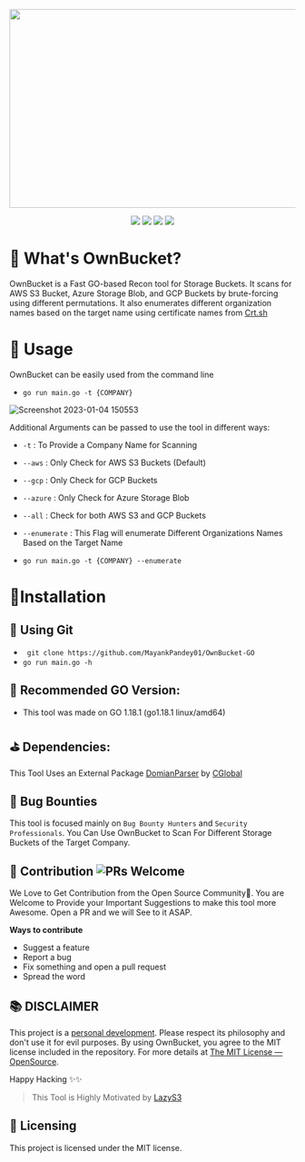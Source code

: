 <p align="center"><img width="750" height="350" src="https://user-images.githubusercontent.com/29165227/210492763-1f3e82ba-9a77-470a-be57-e02e12017335.jpg"></p>

<p align="center">
<a href="https://go.dev/"><img src="https://img.shields.io/badge/Made%20with-Go-1f425f.svg"></a>
<a href="https://github.com/MayankPandey01/Jira-Lens/issues"><img src="https://img.shields.io/badge/PRs-welcome-brightgreen.svg?style=flat-square"></a>
<a href="https://twitter.com/mayank_pandey01"><img src="https://img.shields.io/twitter/follow/mayank_pandey01?style=social"></a>
<a href="https://github.com/ellerbrock/open-source-badges/"><img src="https://badges.frapsoft.com/os/v1/open-source.svg?v=103"></a>  
</p>

# 🤔 What's OwnBucket?

OwnBucket is a Fast GO-based Recon tool for Storage Buckets. It scans for AWS S3 Bucket, Azure Storage Blob, and GCP Buckets by brute-forcing using different permutations. It also enumerates different organization names based on the target name using certificate names from  [Crt.sh](https://crt.sh )


# 🚀 Usage
OwnBucket can be easily  used from the command line 
- `go run main.go -t {COMPANY}`

![Screenshot 2023-01-04 150553](https://github.com/faressoft/terminalizer/assets/29165227/399b6487-006c-4815-b483-5160dbd079e5)

 Additional Arguments can be passed to use the tool in different ways:
 
 - `-t` : To Provide a Company Name for Scanning
 - `--aws` : Only Check for AWS S3 Buckets (Default)
 - `--gcp` : Only Check for GCP Buckets 
 - `--azure` : Only Check for Azure Storage Blob 
 - `--all` : Check for both AWS S3 and GCP Buckets
 - `--enumerate` : This Flag will enumerate Different Organizations Names Based on the Target Name


- `go run main.go -t {COMPANY} --enumerate ` 

# 🔧Installation

## 🔨 Using Git
- ` git clone https://github.com/MayankPandey01/OwnBucket-GO`
- `go run main.go -h` 

## 🧪 Recommended GO Version:
- This tool was made on GO 1.18.1 (go1.18.1 linux/amd64)

## ⛳ Dependencies:

This Tool Uses an External Package [DomianParser](https://github.com/Cgboal/DomainParser) by [CGlobal](https://github.com/Cgboal/)


## 🐞 Bug Bounties

This tool is focused mainly on `Bug Bounty Hunters` and `Security Professionals`. You Can Use OwnBucket to Scan For Different Storage Buckets of the Target Company. 


## 🎯 Contribution ![PRs Welcome](https://img.shields.io/badge/PRs-welcome-brightgreen.svg?style=flat-square)
We Love to Get Contribution from the Open Source Community💙. You are Welcome to Provide your Important Suggestions to make this tool more Awesome. Open a PR  and we will See to it ASAP.

**Ways to contribute**
- Suggest a feature
- Report a bug
- Fix something and open a pull request
- Spread the word

## 📚 DISCLAIMER

This project is a [personal development](https://en.wikipedia.org/wiki/Personal_development). Please respect its philosophy and don't use it for evil purposes. By using OwnBucket, you agree to the MIT license included in the repository. For more details at [The MIT License &mdash; OpenSource](https://opensource.org/licenses/MIT).

Happy Hacking ✨✨

> This Tool is Highly Motivated by [LazyS3](https://github.com/nahamsec/lazys3)

## 📃 Licensing

This project is licensed under the MIT license.
